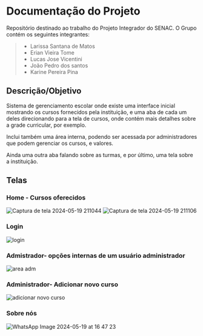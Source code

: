 # Documentação do Projeto

<p>Repositório destinado ao trabalho do Projeto Integrador do SENAC. O Grupo contém os seguintes integrantes:</p>

> - Larissa Santana de Matos
> - Erian Vieira Tome
> - Lucas Jose Vicentini
> - João Pedro dos santos
> - Karine Pereira Pina

## Descrição/Objetivo

<p>Sistema de gerenciamento escolar onde existe uma interface inicial mostrando os cursos fornecidos pela instituição, e uma aba de cada um deles direcionando para a tela de cursos, onde contém mais detalhes sobre a grade curricular, por exemplo.</p>

<p>Inclui também uma área interna, podendo ser acessada por administradores que podem gerenciar os cursos, e valores.</p>

<p>Ainda uma outra aba falando sobre as turmas, e por último, uma tela sobre a instituição.</p>

## Telas

### Home - Cursos oferecidos

![Captura de tela 2024-05-19 211044](https://github.com/ldematos/PI_grupo41/assets/155012602/d139dd07-2a69-48a0-a222-45ad10450696)
![Captura de tela 2024-05-19 211106](https://github.com/ldematos/PI_grupo41/assets/155012602/aa3ab06f-d46d-40ab-95ff-f6b5d1addb53)

### Login

![login](https://github.com/ldematos/PI_grupo41/assets/155012602/21a50f7d-2984-42a6-8edc-a4e08185ddb0)

### Admistrador- opções internas de um usuário administrador
![area adm](https://github.com/ldematos/PI_grupo41/assets/155012602/c0a006ab-47e2-4788-8a1a-a548b0331388)

### Administrador- Adicionar novo curso
![adicionar novo curso](https://github.com/ldematos/PI_grupo41/assets/155012602/2e8e1e30-1581-456b-b62c-13565d2b6ee2)


### Sobre nós
![WhatsApp Image 2024-05-19 at 16 47 23](https://github.com/ldematos/PI_grupo41/assets/155012602/82451e30-91f1-469c-be01-c563e6f174b4)



